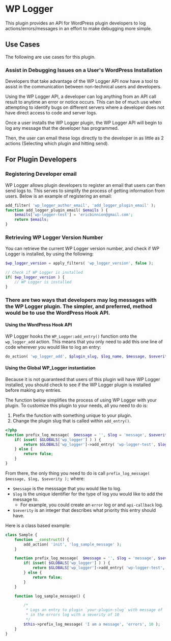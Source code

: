 # WP Logger

This plugin provides an API for WordPress plugin developers to log actions/errors/messages in an effort to make debugging more simple.

## Use Cases

The following are use cases for this plugin.

### Assist in Debugging Issues on a User's WordPress Installation

Developers that take advantage of the WP Logger API now have a tool to assist in the communication between non-technical users and developers.

Using the WP Logger API, a developer can log anything from an API call result to anytime an error or notice occurs. This can be of much use when attempting to identify bugs on different servers where a developer does not have direct access to code and server logs.

Once a user installs the WP Logger plugin, the WP Logger API will begin to log any message that the developer has programmed.

Then, the user can email these logs directly to the developer in as little as 2 actions (Selecting which plugin and hitting send).

## For Plugin Developers

### Registering Developer email
WP Logger allows plugin developers to register an email that users can then send logs to. This serves to simplify the process of getting information from users. Below is an example of registering an email:

```php
add_filter( 'wp_logger_author_email', 'add_logger_plugin_email' );
function add_logger_plugin_email( $emails ) {
	$emails['wp-logger-test'] = 'ericbinnion@gmail.com';
	return $emails;
}
```

### Retrieving WP Logger Version Number
You can retrieve the current WP Logger version number, and check if WP Logger is installed, by using the following:

```php
$wp_logger_version = apply_filters( 'wp_logger_version', false );

// Check if WP Logger is installed
if( $wp_logger_version ) {
	// WP Logger is installed
}
```

### There are two ways that developers may log messages with the WP Logger plugin. The simpler, and preferred, method would be to use the WordPress Hook API.

#### Using the WordPress Hook API
WP Logger hooks the `WP_Logger:add_entry()` function onto the `wp_logger_add` action. This means that you only need to add this one line of code wherever you would like to log an entry:

```php
do_action( 'wp_logger_add', $plugin_slug, $log_name, $message, $severity );
```

#### Using the Global WP_Logger instantiation
Because it is not guaranteed that users of this plugin will have WP Logger installed, you should check to see if the WP Logger plugin is installed before making any entries.

The function below simplifies the process of using WP Logger with your plugin. To customize this plugin to your needs, all you need to do is:

1. Prefix the function with something unique to your plugin.
2. Change the plugin slug that is called within `add_entry()`.

```php
<?php
function prefix_log_message(  $message = '', $log = 'message', $severity = 1 ) {
	if( isset( $GLOBALS['wp_logger'] ) ) {
		return $GLOBALS['wp_logger']->add_entry( 'wp-logger-test', $log, $message );
	} else {
		return false;
	}
}
```

From there, the only thing you need to do is call `prefix_log_message( $message, $log, $severity );` where:

- `$message` is the messsage that you would like to log.
- `$log` is the unique identifier for the type of log you would like to add the message to.
	- For example, you could create an `error` log or and `api-callback` log.
- `$severity` is an integer that describes what priority this entry should have.

Here is a class based example:

```php
class Sample {
	function __construct() {
		add_action( 'init', 'log_sample_message' );
	}

	function prefix_log_message(  $message = '', $log = 'message', $severity = 1 ) {
		if( isset( $GLOBALS['wp_logger'] ) ) {
			return $GLOBALS['wp_logger']->add_entry( 'wp-logger-test', $log, $message );
		} else {
			return false;
		}
	}

	function log_sample_message() {

		/*
		 * Logs an entry to plugin `your-plugin-slug` with message of `I am a message`
		 * in the errors log with a severity of 10
		 */
		$this->prefix_log_message( 'I am a message', 'errors', 10 );
	}
}
```
